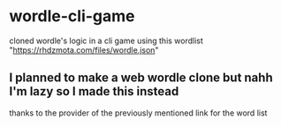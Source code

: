 # wordle-cli-game
cloned wordle's logic in a cli game using this wordlist "https://rhdzmota.com/files/wordle.json"

## I planned to make a web wordle clone but nahh I'm lazy so I made this instead
thanks to the provider of the previously mentioned link for the word list
